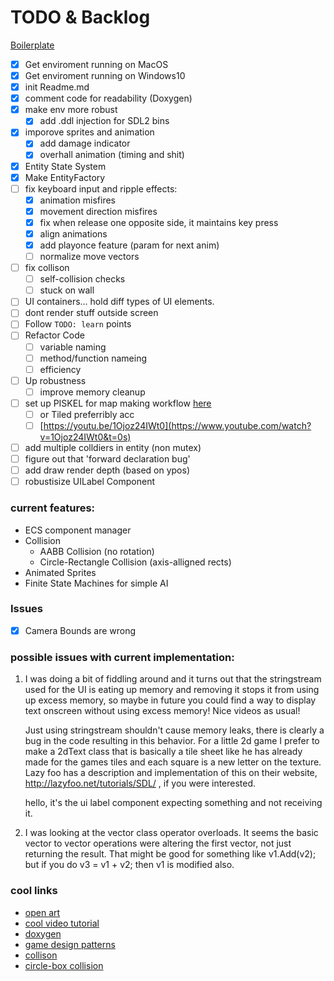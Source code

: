# TODO & Backlog

[Boilerplate](https://github.com/JodyAndrews/SDL2_Basic_Setup.git)

- [x] Get enviroment running on MacOS
- [x] Get enviroment running on Windows10
- [x] init Readme.md
- [x] comment code for readability (Doxygen)
- [x] make env more robust
	- [x] add .ddl injection for SDL2 bins
- [x] imporove sprites and animation
	- [x] add damage indicator
	- [x] overhall animation (timing and shit)
- [x] Entity State System
- [x] Make EntityFactory
- [ ] fix keyboard input and ripple effects:
	- [x] animation misfires
	- [x] movement direction misfires
	- [x] fix when release one opposite side, it maintains key press
	- [x] align animations
	- [x] add playonce feature (param for next anim)
	- [ ] normalize move vectors
- [ ] fix collison
	- [ ] self-collision checks
	- [ ] stuck on wall
- [ ] UI containers... hold diff types of UI elements.
- [ ] dont render stuff outside screen
- [ ] Follow `TODO: learn`  points 
- [ ] Refactor Code
	- [ ] variable naming
	- [ ] method/function nameing
	- [ ] efficiency
- [ ] Up robustness
	- [ ] improve memory cleanup
- [ ] set up PISKEL for map making workflow [here](https://www.piskelapp.com)
	- [ ] or Tiled preferribly acc
	- [ ] [https://youtu.be/1Ojoz24IWt0](https://www.youtube.com/watch?v=1Ojoz24IWt0&t=0s)
- [ ] add multiple colldiers in entity (non mutex)
- [ ] figure out that 'forward declaration bug'
- [ ] add draw render depth (based on ypos)
- [ ] robustisize UILabel Component

### current features:
- ECS component manager
- Collision
	- AABB Collision (no rotation)
	- Circle-Rectangle Collision (axis-alligned rects)
- Animated Sprites
- Finite State Machines for simple AI

### Issues
- [x] Camera Bounds are wrong

### possible issues with current implementation:
1. I was doing a bit of fiddling around and it turns out that the stringstream used for the UI is eating up memory and removing it stops it from using up excess memory, so maybe in future you could find a way to display text onscreen without using excess memory! Nice videos as usual!
   
   Just using stringstream shouldn't cause memory leaks, there is clearly a bug in the code resulting in this behavior. For a little 2d game I prefer to make a 2dText class that is basically a tile sheet like he has already made for the games tiles and each square is a new letter on the texture. Lazy foo has a description and implementation of this on their website, http://lazyfoo.net/tutorials/SDL/ , if you were interested.
   
   hello, it's the ui label component expecting something and not receiving it.

2. I was looking at the vector class operator overloads. It seems the basic vector to vector operations were altering the first vector, not just returning the result. That might be good for something like v1.Add(v2); but if you do v3 = v1 + v2; then v1 is modified also.

### cool links
- [open art](https://opengameart.org/users/calciumtrice)
- [cool video tutorial](https://www.youtube.com/playlist?list=PLhfAbcv9cehhkG7ZQK0nfIGJC_C-wSLrx)
- [doxygen](https://jothepro.github.io/doxygen-awesome-css/)
- [game design patterns](https://gameprogrammingpatterns.com/contents.html)
- [collison](https://developer.mozilla.org/en-US/docs/Games/Techniques/2D_collision_detection)
- [circle-box collision](https://stackoverflow.com/questions/401847/circle-rectangle-collision-detection-intersection#:~:text=There%20are%20only%20two%20cases,a%20point%20in%20the%20circle.)







